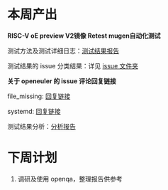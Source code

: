 # 本周产出

**RISC-V oE preview V2镜像 Retest mugen自动化测试**

测试方法及测试详细日志：[测试结果报告](https://github.com/vegetable-yx/PLCT_test0/tree/main/issue_check/result)

测试结果的 issue 分类结果：详见 [issue 文件夹](https://github.com/vegetable-yx/PLCT_test0/tree/main/issue_check/issue)



**关于 openeuler 的 issue 评论回复链接**

file_missing: [回复链接](https://gitee.com/openeuler/RISC-V/issues/I6B4S5?from=project-issue#note_16325806_link)

systemd: [回复链接](https://gitee.com/openeuler/RISC-V/issues/I6B4RY?from=project-issue#note_16325803_link)



测试结果分析：[分析报告](https://github.com/vegetable-yx/PLCT_test0/tree/main/issue_check)



# 下周计划

1. 调研及使用 openqa，整理报告供参考